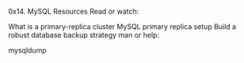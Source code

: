 0x14. MySQL
Resources
Read or watch:

What is a primary-replica cluster
MySQL primary replica setup
Build a robust database backup strategy
man or help:

mysqldump
